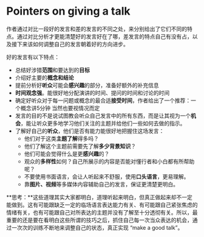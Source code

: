 # Pointers on giving a talk

作者通过对比一段好的发言和差的发言的不同之处，来分别给出了它们不同的特点。通过对比分析才更能清楚好的发言好在了哪，差发言的特点自己有没有占，以及接下来该如何调整自己的发言朝着好的方向进步。

好的发言有以下特点：

- 总结好涉猎**范围**和要达到的**目标**
- 介绍好主要的**概念和结论**
- 提前分析好**听众**可能会**感兴趣**的部分，准备好额外的补充信息
- **时间观念强**。能很好地分配演讲的时间、提问的时间和讨论的时间
- 确定好听众对于每一问题或概念的最合适**接受时间**，作者给出了一个推荐：一个概念讲5分钟  当然也要视情况而定
- 发言的目的不是说试图教会听众自己发言中的所有东西，而是让其视为一个**机会**，能让听众更多地学习他们关注的主题并给他们一些如何去做的指示。
- 了解好自己的**听众**，他们是否有能力能很好地把握住这场发言：
  - 他们对于这类**主题了解**得多吗？
  - 他们了解这个主题前需要先了解**多少背景知识**？
  - 他们可能会觉得什么是更**感兴趣**的？
  - 观众的**多样性**如何？自己所展示的内容是否能对懂行者和小白都有所帮助呢？
  - 不要使用书面语言，会让人听起来不舒服，使用**口头语言**，更易理解。
  - 靠**图片、视频**等多媒体内容辅助自己的发言，保证更清楚更明白。



**思考：**这些道理其实大家都明白，道理听起来明白，但真正做起来却不一定能做到。这有可能跟缺乏一定的临场语言表达能力有关、有可能跟自己紧张焦虑的情绪有关，也有可能跟自己对所表达的主题并没有了解至十分透彻有关。所以，最重要的还是要在看明白这些所谓的技巧之后，抓住自己每一次当众表达的机会，通过一次次的训练不断地来调整自己的状态，真正实现 “make a good talk”。

